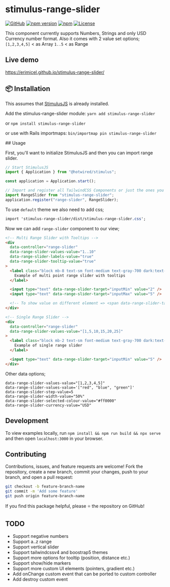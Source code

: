 # stimulus-range-slider

[![GitHub](https://img.shields.io/github/v/release/erimicel/stimulus-range-slider?style=flat-square)](https://github.com/erimicel/stimulus-range-slider)
[![npm version](https://img.shields.io/npm/v/stimulus-range-slider?style=flat-square)](https://www.npmjs.com/package/stimulus-range-slider)
[![npm](https://img.shields.io/npm/dm/stimulus-range-slider?label=npm&style=flat-square)](https://www.npmjs.com/package/stimulus-range-slider)
[![License](https://img.shields.io/github/license/erimicel/stimulus-range-slider?style=flat-square)](LICENSE)

This component currently supports Numbers, Strings and only USD Currency number format.
Also it comes with 2 value set options;
`[1,2,3,4,5]` < as Array
`1..5` < as Range

## Live demo

https://erimicel.github.io/stimulus-range-slider/

## 📦 Installation

This assumes that [StimulusJS](https://stimulus.hotwired.dev/) is already installed.

Add the stimulus-range-slider module:
`yarn add stimulus-range-slider`

or
`npm install stimulus-range-slider`

or use with Rails importmaps:
`bin/importmap pin stimulus-range-slider`

## Usage

First, you'll want to initialize StimulusJS and then you can import range slider.

```js
// Start StimulusJS
import { Application } from "@hotwired/stimulus";

const application = Application.start();

// Import and register all TailwindCSS Components or just the ones you need
import RangeSlider from "stimulus-range-slider";
application.register("range-slider", RangeSlider);
```

To use `default` theme we also need to add css;

```css
import 'stimulus-range-slider/dist/stimulus-range-slider.css';
```

Now we can add `range-slider` component to our view;

```html
<!-- Multi Range Slider with Tooltips -->
<div
  data-controller="range-slider"
  data-range-slider-values-value="1..10"
  data-range-slider-labels-value="true"
  data-range-slider-tooltip-value="true"
>
  <label class="block mb-8 text-sm font-medium text-gray-700 dark:text-white">
    Example of multi point range slider with tooltips
  </label>

  <input type="text" data-range-slider-target="inputMin" value="2" />
  <input type="text" data-range-slider-target="inputMax" value="5" />

  <!-- To show value on different element => <span data-range-slider-target="value"></span> -->
</div>

<!-- Single Range Slider -->
<div
  data-controller="range-slider"
  data-range-slider-values-value="[1,5,10,15,20,25]"
>
  <label class="block mb-2 text-sm font-medium text-gray-700 dark:text-white">
    Example of single range slider
  </label>

  <input type="text" data-range-slider-target="inputMin" value="5" />
</div>
```

Other data options;

```
data-range-slider-values-value="[1,2,3,4,5]"
data-range-slider-values-value='["red", "blue", "green"]'
data-range-slider-step-value=5
data-range-slider-width-value="50%"
data-range-slider-selected-colour-value="#ff0000"
data-range-slider-currency-value="USD"
```

## Development

To view examples locally, run `npm install && npm run build && npx serve` and then open `localhost:3000` in your browser.

## Contributing

Contributions, issues, and feature requests are welcome! Fork the repository, create a new branch, commit your changes, push to your branch, and open a pull request:

```bash
git checkout -b feature-branch-name
git commit -m 'Add some feature'
git push origin feature-branch-name
```

If you find this package helpful, please ⭐ the repository on GitHub!

## TODO

- Support negative numbers
- Support a..z range
- Support vertical slider
- Support tailwindcssv4 and boostrap5 themes
- Support more options for tooltip (position, distance etc.)
- Support show/hide markers
- Support more custom UI elements (pointers, gradient etc.)
- Add onChange custom event that can be ported to custom controller
- Add destroy custom event
